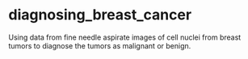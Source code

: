 # diagnosing_breast_cancer
Using data from fine needle aspirate images of cell nuclei from breast tumors to diagnose the tumors as malignant or benign.

